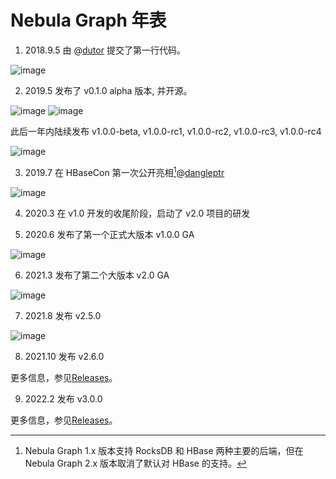 # Nebula Graph 年表

1. 2018.9.5 由 @[dutor](https://github.com/dutor) 提交了第一行代码。

  ![image](https://docs-cdn.nebula-graph.com.cn/books/images/dutor.png)

2. 2019.5 发布了 v0.1.0 alpha 版本, 并开源。

  ![image](https://docs-cdn.nebula-graph.com.cn/books/images/alpha-bj.png)
  ![image](https://docs-cdn.nebula-graph.com.cn/books/images/alpha-hz.jpg)
 
  此后一年内陆续发布 v1.0.0-beta, v1.0.0-rc1, v1.0.0-rc2, v1.0.0-rc3, v1.0.0-rc4

  ![image](https://docs-cdn.nebula-graph.com.cn/books/images/v010.png)

3. 2019.7 在 HBaseCon 第一次公开亮相[^Hbasecon]@[dangleptr](https://github.com/dangleptr)

  ![image](https://www-cdn.nebula-graph.com.cn/nebula-blog/HBase01.png)

  [^Hbasecon]: Nebula Graph 1.x 版本支持 RocksDB 和 HBase 两种主要的后端，但在 Nebula Graph 2.x 版本取消了默认对 HBase 的支持。

4. 2020.3 在 v1.0 开发的收尾阶段，启动了 v2.0 项目的研发

5. 2020.6 发布了第一个正式大版本 v1.0.0 GA

  ![image](https://docs-cdn.nebula-graph.com.cn/books/images/v100GA.png)

6. 2021.3 发布了第二个大版本 v2.0 GA

  ![image](https://docs-cdn.nebula-graph.com.cn/books/images/v200.png)

7. 2021.8 发布 v2.5.0

  ![image](https://docs-cdn.nebula-graph.com.cn/books/images/2.5.0.png)

8. 2021.10 发布 v2.6.0

  更多信息，参见[Releases](https://github.com/vesoft-inc/nebula/releases)。

9. 2022.2 发布 v3.0.0

  更多信息，参见[Releases](https://github.com/vesoft-inc/nebula/releases)。